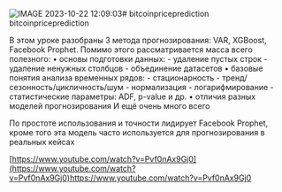 ![IMAGE 2023-10-22 12:09:03](https://github.com/Develp10/bitcoinpriceprediction/assets/59180628/e6a845af-2b0e-4ce0-9dfd-db65af053bf7)# bitcoinpriceprediction
bitcoinpriceprediction

В этом уроке разобраны 3 метода прогнозирования: VAR, XGBoost, Facebook Prophet. 
Помимо этого рассматривается масса всего полезного:
• основы подготовки данных:
    - удаление пустых строк
    - удаление ненужных столбцов
    - объединение датасетов
• базовые понятия анализа временных рядов:
    - стационарность
    - тренд/сезонность/цикличность/шум
    - нормализация
    - логарифмирование
    - статистические параметры: ADF, p-value и др.
• отличия разных моделей прогнозирования
И ещё очень много всего

По простоте использования и точности лидирует Facebook Prophet, кроме того эта модель часто используется для прогнозирования в реальных кейсах

[https://www.youtube.com/watch?v=Pvf0nAx9Gj0](https://www.youtube.com/watch?v=Pvf0nAx9Gj0)https://www.youtube.com/watch?v=Pvf0nAx9Gj0
